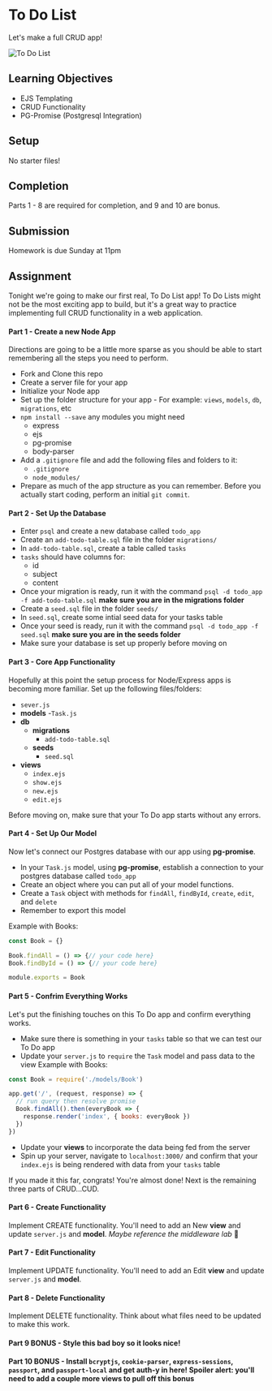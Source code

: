 # To Do List

Let's make a full CRUD app!

![To Do List](https://i.giphy.com/xTiTnuhyBF54B852nK.gif)


## Learning Objectives
* EJS Templating
* CRUD Functionality
* PG-Promise (Postgresql Integration)

## Setup
No starter files!

## Completion
Parts 1 - 8 are required for completion, and 9 and 10 are bonus.


## Submission
Homework is due Sunday at 11pm

## Assignment
Tonight we're going to make our first real, To Do List app! To Do Lists might not be the most exciting app to build, but it's a great way to practice implementing full CRUD functionality in a web application.

#### Part 1 - Create a new Node App
Directions are going to be a little more sparse as you should be able to start remembering all the steps you need to perform.
* Fork and Clone this repo
* Create a server file for your app
* Initialize your Node app
* Set up the folder structure for your app - For example: `views`, `models`, `db`, `migrations`, etc
* `npm install --save` any modules you might need
    - express
    - ejs
    - pg-promise
    - body-parser
* Add a `.gitignore` file and add the following files and folders to it:
    - `.gitignore`
    - `node_modules/`
* Prepare as much of the app structure as you can remember. Before you actually start coding, perform an initial `git commit`.

#### Part 2 - Set Up the Database

* Enter `psql` and create a new database called `todo_app`
* Create an `add-todo-table.sql` file in the folder `migrations/`
* In `add-todo-table.sql`, create a table called `tasks`
* `tasks` should have columns for:
    - id
    - subject
    - content
* Once your migration is ready, run it with the command `psql -d todo_app -f add-todo-table.sql` **make sure you are in the migrations folder**
* Create a `seed.sql` file in the folder `seeds/`
* In `seed.sql`, create some intial seed data for your tasks table
* Once your seed is ready, run it with the command `psql -d todo_app -f seed.sql` **make sure you are in the seeds folder**
* Make sure your database is set up properly before moving on

#### Part 3 - Core App Functionality

Hopefully at this point the setup process for Node/Express apps is becoming more familiar. Set up the following files/folders:

* `sever.js`
* **models**
    -`Task.js`
* **db**
    - **migrations**
        - `add-todo-table.sql`
    - **seeds**
        - `seed.sql`
* **views**
    - `index.ejs`
    - `show.ejs`
    - `new.ejs`
    - `edit.ejs`

Before moving on, make sure that your To Do app starts without any errors.

#### Part 4 - Set Up Our Model

Now let's connect our Postgres database with our app using **pg-promise**.

* In your `Task.js` model, using **pg-promise**, establish a connection to your postgres database called `todo_app`
* Create an object where you can put all of your model functions.
* Create a `Task` object with methods for `findAll`, `findById`, `create`, `edit`, and `delete`
* Remember to export this model

Example with Books:

``` js
const Book = {}

Book.findAll = () => {// your code here}
Book.findById = () => {// your code here}

module.exports = Book
```

#### Part 5 - Confrim Everything Works

Let's put the finishing touches on this To Do app and confirm everything works.

* Make sure there is something in your `tasks` table so that we can test our To Do app
* Update your `server.js` to `require` the `Task` model and pass data to the view
Example with Books:
``` js
const Book = require('./models/Book')

app.get('/', (request, response) => {
  // run query then resolve promise
  Book.findAll().then(everyBook => {
    response.render('index', { books: everyBook })
  })
})
```

* Update your **views** to incorporate the data being fed from the server
* Spin up your server, navigate to `localhost:3000/` and confirm that your `index.ejs` is being rendered with data from your `tasks` table

If you made it this far, congrats! You're almost done! Next is the remaining three parts of CRUD...CUD.

#### Part 6 - Create Functionality

Implement CREATE functionality. You'll need to add an New **view** and update `server.js` and **model**.
*Maybe reference the middleware lab* 🧐

#### Part 7 - Edit Functionality

Implement UPDATE functionality. You'll need to add an Edit **view** and update `server.js` and **model**.

#### Part 8 - Delete Functionality

Implement DELETE functionality. Think about what files need to be updated to make this work.

#### Part 9 BONUS - Style this bad boy so it looks nice!

#### Part 10 BONUS - Install `bcryptjs`, `cookie-parser`, `express-sessions`, `passport`, and `passport-local` and get auth-y in here! Spoiler alert: you'll need to add a couple more views to pull off this bonus




